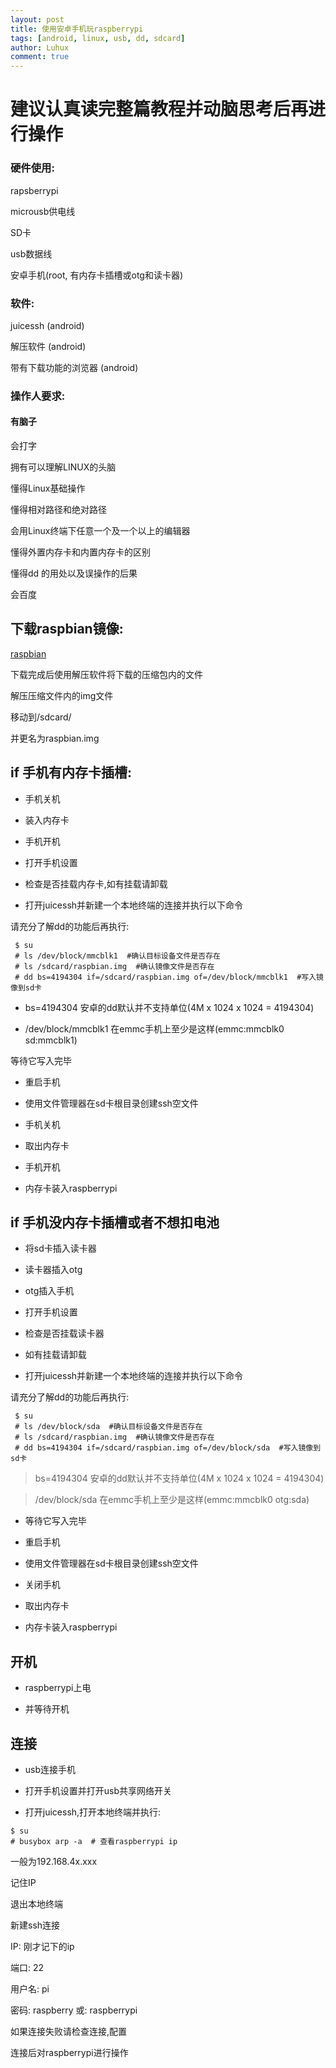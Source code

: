 ```yaml
---
layout: post
title: 使用安卓手机玩raspberrypi
tags: [android, linux, usb, dd, sdcard]
author: Luhux
comment: true
---
```

# 建议认真读完整篇教程并动脑思考后再进行操作

### 硬件使用:

rapsberrypi

microusb供电线

SD卡

usb数据线

安卓手机(root, 有内存卡插槽或otg和读卡器)


### 软件:

juicessh (android)

解压软件 (android)

带有下载功能的浏览器 (android)

### 操作人要求:

#### 有脑子

会打字

拥有可以理解LINUX的头脑

懂得Linux基础操作

懂得相对路径和绝对路径

会用Linux终端下任意一个及一个以上的编辑器

懂得外置内存卡和内置内存卡的区别

懂得dd 的用处以及误操作的后果

会百度

## 下载raspbian镜像:

[raspbian](https://www.raspberrypi.org/downloads/raspbian/)


下载完成后使用解压软件将下载的压缩包内的文件

解压压缩文件内的img文件

移动到/sdcard/

并更名为raspbian.img

## if 手机有内存卡插槽:

* 手机关机

* 装入内存卡

* 手机开机

* 打开手机设置

* 检查是否挂载内存卡,如有挂载请卸载

* 打开juicessh并新建一个本地终端的连接并执行以下命令

请充分了解dd的功能后再执行:

```
 $ su
 # ls /dev/block/mmcblk1  #确认目标设备文件是否存在
 # ls /sdcard/raspbian.img  #确认镜像文件是否存在
 # dd bs=4194304 if=/sdcard/raspbian.img of=/dev/block/mmcblk1  #写入镜像到sd卡
```

* bs=4194304 安卓的dd默认并不支持单位(4M x 1024 x 1024 = 4194304)

* /dev/block/mmcblk1 在emmc手机上至少是这样(emmc:mmcblk0 sd:mmcblk1)

等待它写入完毕

* 重启手机

* 使用文件管理器在sd卡根目录创建ssh空文件

* 手机关机

* 取出内存卡

* 手机开机

* 内存卡装入raspberrypi

## if 手机没内存卡插槽或者不想扣电池

* 将sd卡插入读卡器

* 读卡器插入otg

* otg插入手机

* 打开手机设置

* 检查是否挂载读卡器

* 如有挂载请卸载

* 打开juicessh并新建一个本地终端的连接并执行以下命令

请充分了解dd的功能后再执行:

```
 $ su
 # ls /dev/block/sda  #确认目标设备文件是否存在
 # ls /sdcard/raspbian.img  #确认镜像文件是否存在
 # dd bs=4194304 if=/sdcard/raspbian.img of=/dev/block/sda  #写入镜像到sd卡
```

> bs=4194304 安卓的dd默认并不支持单位(4M x 1024 x 1024 = 4194304)

> /dev/block/sda 在emmc手机上至少是这样(emmc:mmcblk0 otg:sda)

* 等待它写入完毕

* 重启手机

* 使用文件管理器在sd卡根目录创建ssh空文件

* 关闭手机

* 取出内存卡

* 内存卡装入raspberrypi

## 开机

* raspberrypi上电

* 并等待开机

## 连接

* usb连接手机

* 打开手机设置并打开usb共享网络开关

* 打开juicessh,打开本地终端并执行:

```
$ su
# busybox arp -a  # 查看raspberrypi ip

```

一般为192.168.4x.xxx

记住IP

退出本地终端

新建ssh连接

IP: 刚才记下的ip

端口: 22

用户名: pi

密码: raspberry
或: raspberrypi

如果连接失败请检查连接,配置

连接后对raspberrypi进行操作


